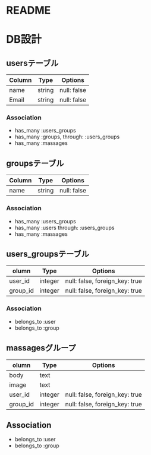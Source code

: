 # README

# DB設計

## usersテーブル

|Column|Type|Options|
|------|----|-------|
|name|string|null: false|
|Email|string|null: false|

### Association

- has_many :users_groups
- has_many :groups,  through: :users_groups
- has_many :massages


## groupsテーブル

Column|Type|Options|
|------|----|-------|
|name|string|null: false|

### Association

- has_many :users_groups
- has_many :users  through: :users_groups
- has_many :massages


## users_groupsテーブル

olumn|Type|Options|
|------|----|-------|
|user_id|integer|null: false, foreign_key: true|
|group_id|integer|null: false, foreign_key: true|

### Association

- belongs_to :user
- belongs_to :group



## massagesグループ
olumn|Type|Options|
|------|----|-------|
|body|text| |
|image|text| |
|user_id|integer|null: false, foreign_key: true|
|group_id|integer|null: false, foreign_key: true|

## Association

- belongs_to :user
- belongs_to :group

